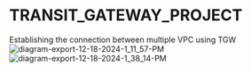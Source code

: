 # TRANSIT_GATEWAY_PROJECT
Establishing the connection between multiple VPC using TGW 
![diagram-export-12-18-2024-1_11_57-PM](https://github.com/user-attachments/assets/1bd8db96-5368-4045-82f0-465be3bf131f)
![diagram-export-12-18-2024-1_38_14-PM](https://github.com/user-attachments/assets/b7f74db8-ddcd-4a5f-bd71-b96a38876539)

